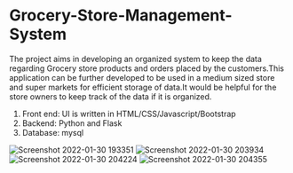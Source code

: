 # Grocery-Store-Management-System
The project aims in developing an organized system to keep the data regarding 
Grocery store products and orders placed by the customers.This application can be 
further developed to be used in a medium sized store and super markets for efficient 
storage of data.It would be helpful for the store owners to keep track of the data if it is 
organized.

1. Front end: UI is written in HTML/CSS/Javascript/Bootstrap
2. Backend: Python and Flask
3. Database: mysql

![Screenshot 2022-01-30 193351](https://user-images.githubusercontent.com/53852101/185780679-16f5edf0-5277-4857-826d-7c080f8e62ab.jpg)
![Screenshot 2022-01-30 203934](https://user-images.githubusercontent.com/53852101/185780686-25134594-2c22-4a2f-b053-2748d679f93f.jpg)
![Screenshot 2022-01-30 204224](https://user-images.githubusercontent.com/53852101/185780707-d329fdd2-b917-419c-9dea-639be727bf92.jpg)
![Screenshot 2022-01-30 204355](https://user-images.githubusercontent.com/53852101/185780710-e03478b3-8dec-4ec7-9aef-1b71e03b0d92.jpg)
